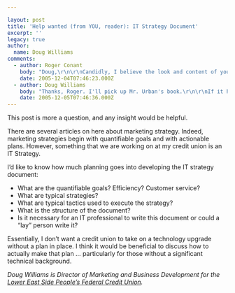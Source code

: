 ```yaml
---

layout: post
title: 'Help wanted (from YOU, reader): IT Strategy Document'
excerpt: ''
legacy: true
author:
  name: Doug Williams
comments:
  - author: Roger Conant
    body: "Doug,\r\n\r\nCandidly, I believe the look and content of your present site is far above the average CU. Especially the \"Press\" section! (great stuff about Hillary Clinton and your CU)\r\n\r\nI am reading a book right now by a guy who seems well connected to the Internet and Credit Unions. Glen Urban, past Dean of the MIT Sloan School of Management, just released _Don't Just Relate, Advocate!_  I've had occasion to email him on several subjects and he is quite responsive.\r\n\r\nMy daughter and son-in-law lived across from Columbia University for several years. Quite frankly, I really miss those trips to your community. Thanks again for the post."
    date: 2005-12-04T07:46:23.000Z
  - author: Doug Williams
    body: "Thanks, Roger. I'll pick up Mr. Urban's book.\r\n\r\nIf it helps anyone else who may be looking for it, the ISBN is 0131913611.\r\n\r\nHopefully you can make it back to NY at some point. UWS /Columbia/Morningside is definitely a great area.\r\n\r\nThanks again and regards."
    date: 2005-12-05T07:46:36.000Z
---
```


<p>This post is more a question, and any insight would be helpful.</p>
<p>There are several articles on here about marketing strategy.  Indeed, marketing strategies begin with quantifiable goals and with actionable plans.  However, something that we are working on at my credit union is an <span class='caps'>IT </span>Strategy.</p>
<p>I&#8217;d like to know how much planning goes into developing the IT strategy document:</p>
<ul>
<li>What are the quantifiable goals?  Efficiency?  Customer service?</li>
<li>What are typical strategies?</li>
<li>What are typical tactics used to execute the strategy?</li>
<li>What is the structure of the document?</li>
<li>Is it necessary for an IT professional to write this document or could a &#8220;lay&#8221; person write it?</li>
</ul>
<p>Essentially, I don&#8217;t want a credit union to take on a technology upgrade without a plan in place.  I think it would be beneficial to discuss how to actually make that plan &#8230; particularly for those without a significant technical background.</p>
<p><em>Doug Williams is Director of Marketing and Business Development  for the <a href='http://www.lespfcu.org/'>Lower East Side People&#8217;s Federal Credit Union</a>. </em></p>